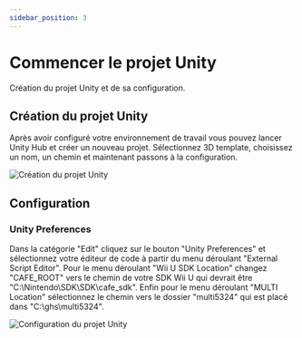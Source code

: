```yaml
---
sidebar_position: 3
---
```


# Commencer le projet Unity

Création du projet Unity et de sa configuration.

## Création du projet Unity

Après avoir configuré votre environnement de travail vous pouvez lancer Unity Hub et créer un nouveau projet. Sélectionnez 3D template, choisissez un nom, un chemin et maintenant passons à la configuration.

![Création du projet Unity](/img/create-unity-project.jpg)

## Configuration

### Unity Preferences

Dans la catégorie "Edit" cliquez sur le bouton "Unity Preferences" et sélectionnez votre éditeur de code à partir du menu déroulant "External Script Editor". Pour le menu déroulant "Wii U SDK Location" changez "CAFE_ROOT" vers le chemin de votre SDK Wii U qui devrait être "C:\Nintendo\SDK\SDK\cafe_sdk". Enfin pour le menu déroulant "MULTI Location" sélectionnez le chemin vers le dossier "multi5324" qui est placé dans "C:\ghs\multi5324".

![Configuration du projet Unity](/img/configure-unity-project.jpg)